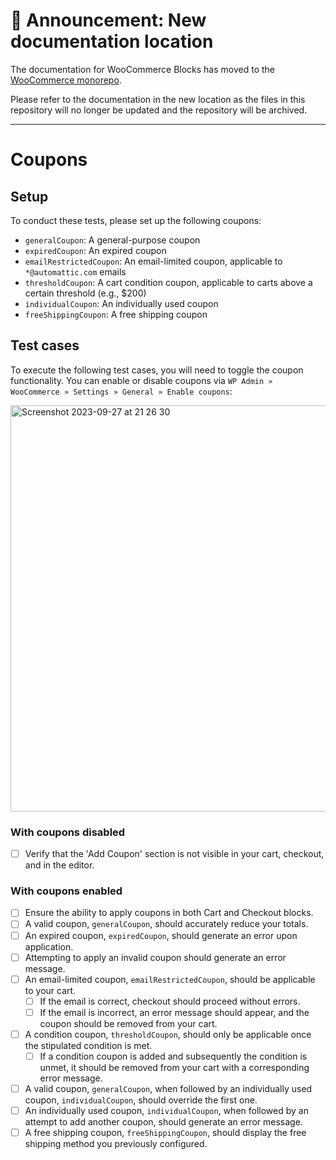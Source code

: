 # 📣 Announcement: New documentation location

The documentation for WooCommerce Blocks has moved to the [WooCommerce monorepo](https://github.com/woocommerce/woocommerce/tree/trunk/plugins/woocommerce-blocks/docs/).

Please refer to the documentation in the new location as the files in this repository will no longer be updated and the repository will be archived.

---

# Coupons

## Setup

To conduct these tests, please set up the following coupons:

- `generalCoupon`: A general-purpose coupon
- `expiredCoupon`: An expired coupon
- `emailRestrictedCoupon`: An email-limited coupon, applicable to `*@automattic.com` emails
- `thresholdCoupon`: A cart condition coupon, applicable to carts above a certain threshold (e.g., $200)
- `individualCoupon`: An individually used coupon
- `freeShippingCoupon`: A free shipping coupon

## Test cases

To execute the following test cases, you will need to toggle the coupon functionality. You can enable or disable coupons via `WP Admin » WooCommerce » Settings » General » Enable coupons`:

<img width="650" alt="Screenshot 2023-09-27 at 21 26 30" src="https://github.com/woocommerce/woocommerce-blocks/assets/3323310/b79cbc87-0609-4306-90a0-e6666f738433">

### With coupons disabled

- [ ] Verify that the 'Add Coupon' section is not visible in your cart, checkout, and in the editor.

### With coupons enabled

- [ ] Ensure the ability to apply coupons in both Cart and Checkout blocks.
- [ ] A valid coupon, `generalCoupon`, should accurately reduce your totals.
- [ ] An expired coupon, `expiredCoupon`, should generate an error upon application.
- [ ] Attempting to apply an invalid coupon should generate an error message.
- [ ] An email-limited coupon, `emailRestrictedCoupon`, should be applicable to your cart.
    - [ ] If the email is correct, checkout should proceed without errors.
    - [ ] If the email is incorrect, an error message should appear, and the coupon should be removed from your cart.
- [ ] A condition coupon, `thresholdCoupon`, should only be applicable once the stipulated condition is met.
    - [ ] If a condition coupon is added and subsequently the condition is unmet, it should be removed from your cart with a corresponding error message.
- [ ] A valid coupon, `generalCoupon`, when followed by an individually used coupon, `individualCoupon`, should override the first one.
- [ ] An individually used coupon, `individualCoupon`, when followed by an attempt to add another coupon, should generate an error message.
- [ ] A free shipping coupon, `freeShippingCoupon`, should display the free shipping method you previously configured.
